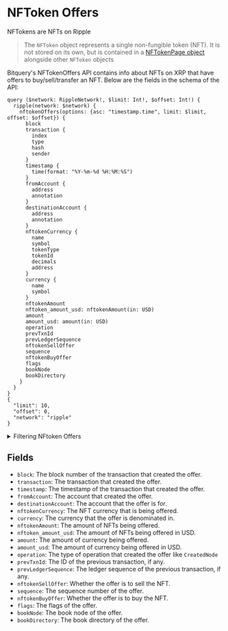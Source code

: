 # NFToken Offers

NFTokens are NFTs on Ripple

> The `NFToken` object represents a single non-fungible token (NFT). It
> is not stored on its own, but is contained in a [NFTokenPage
> object](https://xrpl.org/nftokenpage.html) alongside other `NFToken`
> objects

Bitquery's NFTokenOffers API contains info about NFTs on XRP that have offers to buy/sell/transfer an NFT.
Below are the fields in the schema of the API:

```
query ($network: RippleNetwork!, $limit: Int!, $offset: Int!) {
  ripple(network: $network) {
    nftokenOffers(options: {asc: "timestamp.time", limit: $limit, offset: $offset}) {
      block
      transaction {
        index
        type
        hash
        sender
      }
      timestamp {
        time(format: "%Y-%m-%d %H:%M:%S")
      }
      fromAccount {
        address
        annotation
      }
      destinationAccount {
        address
        annotation
      }
      nftokenCurrency {
        name
        symbol
        tokenType
        tokenId
        decimals
        address
      }
      currency {
        name
        symbol
      }
      nftokenAmount
      nftoken_amount_usd: nftokenAmount(in: USD)
      amount
      amount_usd: amount(in: USD)
      operation
      prevTxnId
      prevLedgerSequence
      nftokenSellOffer
      sequence
      nftokenBuyOffer
      flags
      bookNode
      bookDirectory
    }
  }
}
{
  "limit": 10,
  "offset": 0,
  "network": "ripple"
}

```

<details><summary>Filtering NFtoken Offers</summary>

- `transactionType`: The type of transaction that created the offer.
- `transactionSender`: The account that created the offer.
- `transactionIndex`: The index of the transaction that created the offer.
- `transactionHash`: The hash of the transaction that created the offer.
- `time`: The timestamp of the transaction that created the offer.
- `sequence`: The sequence number of the offer.
- `prevTxnId`: The ID of the previous transaction, if any.
- `prevLedgerSequence`: The ledger sequence of the previous transaction, if any.
- `operation`: The type of operation that created the offer.
- `nftokenCurrencySymbol`: The symbol of the NFT currency that is being offered.
- `nftokenAmount`: The amount of NFTs being offered.
- `mount`: The amount of currency being offered.
- `fromAccount`: The account that created the offer.
- `flags`: The flags of the offer.
- `expiration`: The expiration date of the offer.
- `destinationAccount`: The account that the offer is for.
- `date`: The date of the offer.
- `bookNode`: The book node of the offer.
- `bookDirectory`: The book directory of the offer.
- `block`: The block number of the transaction that created the offer.
- `any`: A catch-all filter (OR Logic) that can be used to filter the results by any of the other fields.

</details>

## Fields

- `block`: The block number of the transaction that created the offer.
- `transaction`: The transaction that created the offer.
- `timestamp`: The timestamp of the transaction that created the offer.
- `fromAccount`: The account that created the offer.
- `destinationAccount`: The account that the offer is for.
- `nftokenCurrency`: The NFT currency that is being offered.
- `currency`: The currency that the offer is denominated in.
- `nftokenAmount`: The amount of NFTs being offered.
- `nftoken_amount_usd`: The amount of NFTs being offered in USD.
- `amount`: The amount of currency being offered.
- `amount_usd`: The amount of currency being offered in USD.
- `operation`: The type of operation that created the offer like `CreatedNode`
- `prevTxnId`: The ID of the previous transaction, if any.
- `prevLedgerSequence`: The ledger sequence of the previous transaction, if any.
- `nftokenSellOffer`: Whether the offer is to sell the NFT.
- `sequence`: The sequence number of the offer.
- `nftokenBuyOffer`: Whether the offer is to buy the NFT.
- `flags`: The flags of the offer.
- `bookNode`: The book node of the offer.
- `bookDirectory`: The book directory of the offer.

